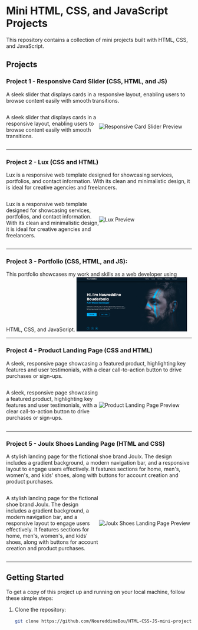 # Mini HTML, CSS, and JavaScript Projects

This repository contains a collection of mini projects built with HTML, CSS, and JavaScript.

## Projects

### Project 1 - Responsive Card Slider (CSS, HTML, and JS)

A sleek slider that displays cards in a responsive layout, enabling users to browse content easily with smooth transitions.

<div style="display: flex; align-items: center;">
  <p style="flex: 1;">A sleek slider that displays cards in a responsive layout, enabling users to browse content easily with smooth transitions.</p>
  <img src="assets/card-slider-preview.png" alt="Responsive Card Slider Preview" width="300" style="flex: 1;">
</div>

---

### Project 2 - Lux (CSS and HTML)

Lux is a responsive web template designed for showcasing services, portfolios, and contact information. With its clean and minimalistic design, it is ideal for creative agencies and freelancers.

<div style="display: flex; align-items: center;">
  <p style="flex: 1;">Lux is a responsive web template designed for showcasing services, portfolios, and contact information. With its clean and minimalistic design, it is ideal for creative agencies and freelancers.</p>
  <img src="assets/lux-preview.png" alt="Lux Preview" width="300" style="flex: 1;">
</div>

---

### Project 3 - Portfolio (CSS, HTML, and JS):  
  This portfolio showcases my work and skills as a web developer using HTML, CSS, and JavaScript. <img src="Project 3 - Portfolio/portfolio-preview.png" alt="Portfolio Preview" width="300">

---

### Project 4 - Product Landing Page (CSS and HTML)

A sleek, responsive page showcasing a featured product, highlighting key features and user testimonials, with a clear call-to-action button to drive purchases or sign-ups.

<div style="display: flex; align-items: center;">
  <p style="flex: 1;">A sleek, responsive page showcasing a featured product, highlighting key features and user testimonials, with a clear call-to-action button to drive purchases or sign-ups.</p>
  <img src="/product-landing-preview.png" alt="Product Landing Page Preview" width="300" style="flex: 1;">
</div>

---

### Project 5 - Joulx Shoes Landing Page (HTML and CSS)

A stylish landing page for the fictional shoe brand Joulx. The design includes a gradient background, a modern navigation bar, and a responsive layout to engage users effectively. It features sections for home, men's, women's, and kids' shoes, along with buttons for account creation and product purchases.

<div style="display: flex; align-items: center;">
  <p style="flex: 1;">A stylish landing page for the fictional shoe brand Joulx. The design includes a gradient background, a modern navigation bar, and a responsive layout to engage users effectively. It features sections for home, men's, women's, and kids' shoes, along with buttons for account creation and product purchases.</p>
  <img src="assets/joulx-shoes-preview.png" alt="Joulx Shoes Landing Page Preview" width="300" style="flex: 1;">
</div>

---

## Getting Started

To get a copy of this project up and running on your local machine, follow these simple steps:

1. Clone the repository:
   ```bash
   git clone https://github.com/NoureddineBou/HTML-CSS-JS-mini-projects.git
